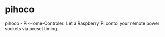 # pihoco
pihoco - Pi-Home-Controler. Let a Raspberry Pi contol your remote power sockets via preset timing.
